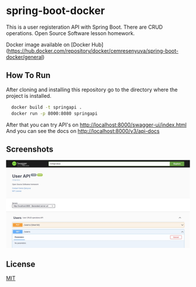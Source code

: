 # spring-boot-docker

This is a user registeration API with Spring Boot. There are CRUD operations.
Open Source Software lesson homework.

Docker image available on [Docker Hub] (https://hub.docker.com/repository/docker/cemresenyuva/spring-boot-docker/general)

## How To Run

After cloning and installing this repository go to the directory where the project is installed.

```bash
  docker build -t springapi .
  docker run -p 8000:8080 springapi
```

After that you can try API's on [http://localhost:8000/swagger-ui/index.html](http://localhost:8000/swagger-ui/index.html)
And you can see the docs on [http://localhost:8000/v3/api-docs](http://localhost:8000/v3/api-docs)

## Screenshots

![App Screenshot](docker-spring-boot.jpg)


## License

[MIT](https://choosealicense.com/licenses/mit/)

